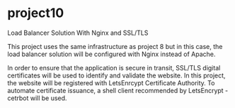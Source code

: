 # project10
Load Balancer Solution With Nginx and SSL/TLS


This project uses the same infrastructure as project 8 but in this case, the load balancer solution will be configured with Nginx instead of Apache.

In order to ensure that the application is secure in transit, SSL/TLS digital certificates will be used to identify and validate the website. In this project, the website will be registered with LetsEnrcypt Certificate Authority. To automate certificate issuance, a shell client recommended by LetsEncrypt - cetrbot will be used.